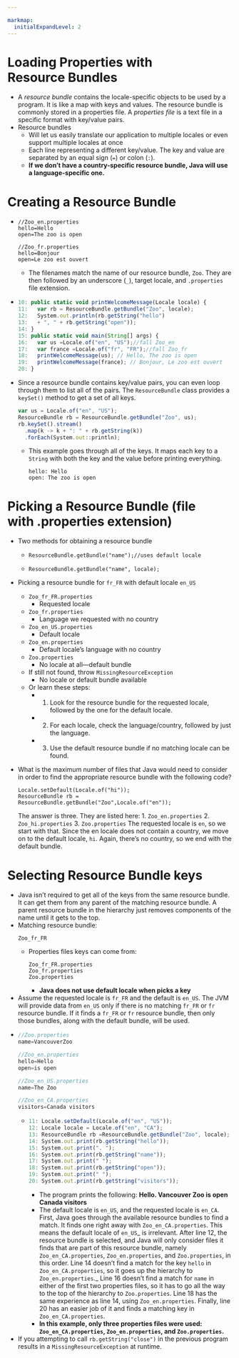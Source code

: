 ```yaml
---

markmap:
  initialExpandLevel: 2
---
```

# **Loading Properties with<br/> Resource Bundles**
- A _resource bundle_ contains the locale-­specific objects to be used by a program. It is like 
a map with keys and values. The resource bundle is commonly stored in a properties file.
A _properties file_ is a text file in a specific format with key/value pairs.
- Resource bundles
  - Will let us easily translate our application to multiple
   locales or even support multiple locales at once
  - Each line representing a different key/value. The key and
   value are separated by an equal sign (`=`) or colon (`:`). 
  - **If we don’t have a country-specific resource 
  bundle, Java will use a language-­specific one.**
# **Creating a Resource Bundle**
- ```
  //Zoo_en.properties
  hello=Hello
  open=The zoo is open
  
  //Zoo_fr.properties
  hello=Bonjour
  open=Le zoo est ouvert
  ```
  - The filenames match the name of our resource bundle,
   `Zoo`. They are then followed by an underscore (`_`),
    target locale, and `.properties` file extension.
- ```js
  10: public static void printWelcomeMessage(Locale locale) {
  11:   var rb = ResourceBundle.getBundle("Zoo", locale);
  12:   System.out.println(rb.getString("hello")
  13:   + ", " + rb.getString("open"));
  14: }
  15: public static void main(String[] args) {
  16:   var us =Locale.of("en", "US");//fall Zoo_en
  17:   var france =Locale.of("fr", "FR");//fall Zoo_fr
  18:   printWelcomeMessage(us); // Hello, The zoo is open
  19:   printWelcomeMessage(france); // Bonjour, Le zoo est ouvert
  20: }
  ```
- Since a resource bundle contains key/value pairs, you can even loop 
through them to list all of the pairs. The `ResourceBundle` class provides 
a `keySet()` method to get a set of all keys.

  ```js
  var us = Locale.of("en", "US");
  ResourceBundle rb = ResourceBundle.getBundle("Zoo", us);
  rb.keySet().stream()
    .map(k -­> k + ": " + rb.getString(k))
    .forEach(System.out::println);
  ```
  - This example goes through all of the keys. It maps each key to a 
  `String` with both the key and the value before printing everything.
    ```
    hello: Hello
    open: The zoo is open
    ```
# **Picking a Resource Bundle (file <br/>with .properties extension)**
-  Two methods for obtaining a resource bundle
    - ```
      ResourceBundle.getBundle("name");//uses default locale
      ```
    - ```
      ResourceBundle.getBundle("name", locale);
      ```
- Picking a resource bundle for `fr_FR` 
with default locale `en_US`
  - `Zoo_fr_FR.properties`
    - Requested locale
  - `Zoo_fr.properties`
    - Language we requested with no country
  - `Zoo_en_US.properties`
    - Default locale
  - `Zoo_en.properties`
    - Default locale’s language with no country
  - `Zoo.properties`
    - No locale at all—­default bundle
  - If still not found, throw
`MissingResource­Exception`
    - No locale or default bundle available
  - Or learn these steps:
    - 1. Look for the resource bundle for the requested locale, 
    followed by the one for the default locale.
    - 2. For each locale, check the language/country, followed 
    by just the language.
    - 3. Use the default resource bundle if no matching locale 
    can be found.
- What is the maximum number of files that Java would need to consider in order to 
find the appropriate resource bundle with the following code?

  ```
  Locale.setDefault(Locale.of("hi"));
  ResourceBundle rb = ResourceBundle.getBundle("Zoo",Locale.of("en"));
  ```
    The answer is three. They are listed here:
        1. `Zoo_en.properties`
        2. `Zoo_hi.properties`
        3. `Zoo.properties`
    The requested locale is `en`, so we start with that. Since the en locale does not contain
    a country, we move on to the default locale, `hi`. Again, there’s no country, so we end 
    with the default bundle.
# **Selecting Resource Bundle keys**
- Java isn’t required to get all of the keys from the same resource bundle. It can get 
them from any parent of the matching resource bundle. A parent resource bundle 
in the hierarchy just removes components of the name until it gets to the top. 
- Matching resource bundle:
  ```
  Zoo_fr_FR
  ```
  - Properties files keys can come from:
    ```
    Zoo_fr_FR.properties
    Zoo_fr.properties
    Zoo.properties
    ```
    - **Java does not use default locale when picks a key**
- Assume the requested locale is `fr_FR` and the default is `en_US`. The JVM will provide 
data from `en_US` only if there is no matching `fr_FR` or `fr` resource bundle. If it finds a 
`fr_FR` or `fr` resource bundle, then only those bundles, along with the default bundle,
 will be used.
- ```js
  //Zoo.properties
  name=VancouverZoo

  //Zoo_en.properties
  hello=Hello
  open=is open

  //Zoo_en_US.properties
  name=The Zoo

  //Zoo_en_CA.properties
  visitors=Canada visitors
  ```
  - ```js
    11: Locale.setDefault(Locale.of("en", "US"));
    12: Locale locale = Locale.of("en", "CA");
    13: ResourceBundle rb =ResourceBundle.getBundle("Zoo", locale);
    14: System.out.print(rb.getString("hello"));
    15: System.out.print(". ");
    16: System.out.print(rb.getString("name"));
    17: System.out.print(" ");
    18: System.out.print(rb.getString("open"));
    19: System.out.print(" ");
    20: System.out.print(rb.getString("visitors"));
    ```
    - The program prints the following:
    **Hello. Vancouver Zoo is open Canada visitors**
    - The default locale is `en_US`, and the requested locale is `en_CA`. First, Java goes through 
    the available resource bundles to find a match. It finds one right away with 
    `Zoo_en_CA.properties`. This means the default locale of `en_US`_ is irrelevant.
    After line 12, the resource bundle is selected, and Java will only consider files it finds 
    that are part of this resource bundle, namely `Zoo_en_CA.properties`, `Zoo_en.properties`, 
    and `Zoo.properties`, in this order. 
    Line 14 doesn’t find a match for the key `hello` in `Zoo_en_CA.properties`, so it goes up the 
    hierarchy to `Zoo_en.properties`._ Line 16 doesn’t find a match for `name` in either of 
    the first two properties files, so it has to go all the way to the top of the hierarchy to 
    `Zoo.properties`. Line 18 has the same experience as line 14, using `Zoo_en.properties`.
    Finally, line 20 has an easier job of it and finds a matching key in `Zoo_en_CA.properties`.
    - **In this example, only three properties files were used: `Zoo_en_CA.properties`, 
    `Zoo_en.properties`, and `Zoo.properties`.**
- If you attempting to call `rb.getString("close")` in the previous 
program results in a `MissingResourceException` at runtime.